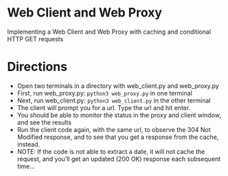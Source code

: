 # Web Client and Web Proxy
Implementing a Web Client and Web Proxy with caching and conditional HTTP GET requests

# Directions
- Open two terminals in a directory with web_client.py and web_proxy.py
- First, run web_proxy.py: ```python3 web_proxy.py``` in one terminal
- Next, run web_client.py: ```python3 web_client.py``` in the other terminal 
- The client will prompt you for a url. Type the url and hit enter. 
- You should be able to monitor the status in the proxy and client window, and see the results
- Run the client code again, with the same url, to observe the 304 Not Modified response, and to see that you get a response from the cache, instead. 
- NOTE: If the code is not able to extract a date, it will not cache the request, and you’ll get an updated (200 OK) response each subsequent time...
